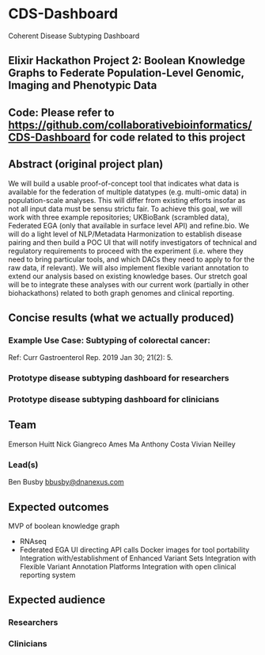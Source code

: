 # CDS-Dashboard
Coherent Disease Subtyping Dashboard

## Elixir Hackathon Project 2: Boolean Knowledge Graphs to Federate Population-Level Genomic, Imaging and Phenotypic Data

## Code: Please refer to https://github.com/collaborativebioinformatics/CDS-Dashboard for code related to this project

## Abstract (original project plan)

We will build a usable proof-of-concept tool that indicates what data is available for the federation of multiple datatypes (e.g. multi-omic data) in population-scale analyses. This will differ from existing efforts insofar as not all input data must be sensu strictu fair. To achieve this goal, we will work with three example repositories; UKBioBank (scrambled data), Federated EGA (only that available in surface level API) and refine.bio. We will do a light level of NLP/Metadata Harmonization to establish disease pairing and then build a POC UI that will notify investigators of technical and regulatory requirements to proceed with the experiment (i.e. where they need to bring particular tools, and which DACs they need to apply to for the raw data, if relevant). We will also implement flexible variant annotation to extend our analysis based on existing knowledge bases. Our stretch goal will be to integrate these analyses with our current work (partially in other biohackathons) related to both graph genomes and clinical reporting.

## Concise results (what we actually produced) 

### Example Use Case: Subtyping of colorectal cancer:



Ref: Curr Gastroenterol Rep. 2019 Jan 30; 21(2): 5.

### Prototype disease subtyping dashboard for researchers

### Prototype disease subtyping dashboard for clinicians

## Team

Emerson Huitt
Nick Giangreco
Ames Ma
Anthony Costa
Vivian Neilley 

### Lead(s)

Ben Busby bbusby@dnanexus.com

## Expected outcomes

MVP of boolean knowledge graph
+ RNAseq
+ Federated EGA
UI directing API calls
Docker images for tool portability
Integration with/establishment of Enhanced Variant Sets
Integration with Flexible Variant Annotation Platforms
Integration with open clinical reporting system

## Expected audience

### Researchers

### Clinicians
